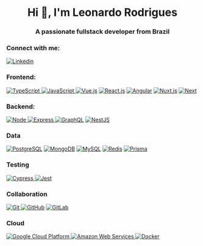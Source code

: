 <h1 align="center">Hi 👋, I'm Leonardo Rodrigues</h1>
<h3 align="center">A passionate fullstack developer from Brazil</h3>

<h3 align="left">Connect with me:</h3>
<a href="https://www.linkedin.com/in/leonardohenriquedev/" target="_blank"> <img
        src="https://img.shields.io/badge/linkedin-%230077B5.svg?style=for-the-badge&logo=linkedin&logoColor=white"
        alt="Linkedin" /> </a>

<br />

<h3 align="left">Frontend:</h3>

<a href="https://www.typescriptlang.org/" target="_blank"> <img
        src="https://img.shields.io/badge/Typescript-2F73BF?style=for-the-badge&logo=typescript&logoColor=white"
        alt="TypeScript" /> </a>
<a href="https://js.org/" target="_blank"> <img
        src="https://img.shields.io/badge/Javascript-FFD43B?style=for-the-badge&logo=javascript&logoColor=black"
        alt="JavaScript" /> </a>
<a href="https://vuejs.org/" target="_blank"> <img
        src="https://img.shields.io/badge/vue-31A06F?style=for-the-badge&logo=vue.js&logoColor=white"
        alt="Vue.js" /></a>
<a href="https://reactjs.org/" target="_blank"> <img
        src="https://img.shields.io/badge/react-61DAFB?style=for-the-badge&logo=react&logoColor=black"
        alt="React.js" /></a>
<a href="https://angular.io/" target="_blank"> <img
        src="https://img.shields.io/badge/angular-%23DD0031.svg?style=for-the-badge&logo=angular&logoColor=white"
        alt="Angular" /></a>
<a href="https://nuxtjs.org/" target="_blank"> <img
        src="https://img.shields.io/badge/nuxt-00DC81?style=for-the-badge&logo=nuxt.js&logoColor=white"
        alt="Nuxt.js" /></a>
<a href="https://nextjs.org/" target="_blank"> <img
        src="https://img.shields.io/badge/next-black?style=for-the-badge&logo=next.js&logoColor=white"
        alt="Next" /></a>


<h3 align="left">Backend:</h3>

<a href="https://nodejs.org/en/" target="_blank"> <img
        src="https://img.shields.io/badge/Node-76B062?style=for-the-badge&logo=nodedotjs&logoColor=white" alt="Node" />
</a>
<a href="https://expressjs.com/" target="_blank"> <img
        src="https://img.shields.io/badge/Express-EEEEEE?style=for-the-badge&logo=express&logoColor=black"
        alt="Express" /> </a>
<a href="https://graphql.org/" target="_blank"> <img
        src="https://img.shields.io/badge/GraphQL-DD34A6?style=for-the-badge&logo=graphql&logoColor=white"
        alt="GraphQL" /></a>
<a href="https://nestjs.com/" target="_blank"> <img
        src="https://img.shields.io/badge/nestjs-%23E0234E.svg?style=for-the-badge&logo=nestjs&logoColor=white"
        alt="NestJS" /></a>


### Data

<a href="https://www.postgresql.org/" target="_blank"> <img
        src="https://img.shields.io/badge/Postgres-4169E1?style=for-the-badge&logo=postgresql&logoColor=white"
        alt="PostgreSQL" /></a>
<a href="https://www.mongodb.com/" target="_blank"> <img
        src="https://img.shields.io/badge/MongoDB-%234ea94b.svg?style=for-the-badge&logo=mongodb&logoColor=white"
        alt="MongoDB" /></a>
<a href="https://www.mysql.com/" target="_blank"> <img
        src="https://img.shields.io/badge/mysql-%2300f.svg?style=for-the-badge&logo=mysql&logoColor=white"
        alt="MySQL" /></a>
<a href="https://redis.io/" target="_blank"> <img
        src="https://img.shields.io/badge/redis-%23DD0031.svg?style=for-the-badge&logo=redis&logoColor=white"
        alt="Redis" /></a>
<a href="https://www.prisma.io/" target="_blank"> <img
        src="https://img.shields.io/badge/PRIsma-273141?style=for-the-badge&logo=prisma&logoColor=white"
        alt="Prisma" /></a>

### Testing

<a href="https://www.cypress.io/" target="_blank"> <img
        src="https://img.shields.io/badge/-cypress-%23E5E5E5?style=for-the-badge&logo=cypress&logoColor=058a5e"
        alt="Cypress" /> </a>
<a href="https://jestjs.io/pt-BR/" target="_blank"> <img
        src="https://img.shields.io/badge/-jest-%23C21325?style=for-the-badge&logo=jest&logoColor=white" alt="Jest"></a>

### Collaboration

<a href="https://git-scm.com/" target="_blank"> <img
        src="https://img.shields.io/badge/GIT-E44C30?style=for-the-badge&logo=git&logoColor=white" alt="Git" /> </a>
<a href="https://github.com/" target="_blank"> <img
        src="https://img.shields.io/badge/GitHub-100000?style=for-the-badge&logo=github&logoColor=white"
        alt="GitHub"></a>
<a href="https://gitlab.com/" target="_blank"> <img
        src="https://img.shields.io/badge/gitlab-%23181717.svg?style=for-the-badge&logo=gitlab&logoColor=white"
        alt="GitLab"></a>


### Cloud
<a href="https://cloud.google.com/" target="_blank"> <img
        src="https://img.shields.io/badge/GCP-%234285F4.svg?style=for-the-badge&logo=google-cloud&logoColor=white"
        alt="Google Cloud Platform" /> </a>
<a href="https://aws.amazon.com/" target="_blank"> <img
        src="https://img.shields.io/badge/AWS-%23FF9900.svg?style=for-the-badge&logo=amazon-aws&logoColor=white"
        alt="Amazon Web Services" /> </a>
<a href="https://www.docker.com/" target="_blank"> <img
        src="https://img.shields.io/badge/docker-%230db7ed.svg?style=for-the-badge&logo=docker&logoColor=white"
        alt="Docker" /> </a>
